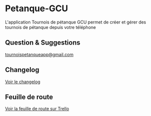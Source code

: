 # Petanque-GCU

L'application Tournois de pétanque GCU permet de créer et gérer des tournois de pétanque depuis votre téléphone 

## Question & Suggestions
tournoispetanqueapp@gmail.com

## Changelog
[Voir le changelog](/CHANGELOG.md)

## Feuille de route

[Voir la feuille de route sur Trello](https://trello.com/b/goUB9yr1/tournois-de-p%C3%A9tanque-gcu)
